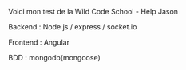 Voici mon test de la Wild Code School - Help Jason

Backend : Node js / express / socket.io

Frontend : Angular

BDD : mongodb(mongoose)
